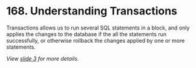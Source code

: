 # 168. Understanding Transactions

Transactions allows us to run several SQL statements in a block, and only applies the changes to the database if the all the statements run successfully, or otherwise rollback the changes applied by one or more statements.

_View [slide 3](./slides/10-transactions.pdf) for more details._
